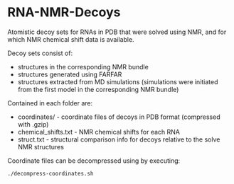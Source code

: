 # RNA-NMR-Decoys
Atomistic decoy sets for RNAs in PDB that were solved using NMR, and for which NMR chemical shift data is available.

Decoy sets consist of:  
- structures in the corresponding NMR bundle
- structures generated using FARFAR
- structures extracted from MD simulations (simulations were initiated from the first model in the corresponding NMR bundle)

Contained in each folder are:
- coordinates/ - coordinate files of decoys in PDB format (compressed with .gzip)
- chemical_shifts.txt - NMR chemical shifts for each RNA
- struct.txt - structural comparison info for decoys relative to the solve NMR structures

Coordinate files can be decompressed using by executing:
 
``
./decompress-coordinates.sh
``